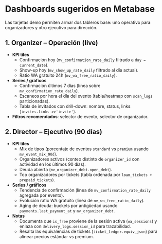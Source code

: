 # Dashboards sugeridos en Metabase

Las tarjetas demo permiten armar dos tableros base: uno operativo para organizadores y otro ejecutivo para dirección.

## 1. Organizer – Operación (live)

- **KPI tiles**
  - Confirmación hoy (`mv_confirmation_rate_daily` filtrado a `day = current_date`).
  - Show-up hoy (`mv_show_up_rate_daily` filtrado al día actual).
  - Ratio WA gratuito 24h (`mv_wa_free_ratio_daily`).
- **Series / gráficos**
  - Confirmación últimos 7 días (línea sobre `mv_confirmation_rate_daily`).
  - Escaneos por hora el día del evento (tabla/heatmap con `scan_logs` particionadas).
  - Tabla de invitados con drill-down: nombre, status, links (`invites.links->>'invite'`).
- **Filtros recomendados**: selector de evento, selector de organizador.

## 2. Director – Ejecutivo (90 días)

- **KPI tiles**
  - Mix de tipos (porcentaje de eventos `standard` vs `premium` usando `mv_event_mix_90d`).
  - Organizadores activos (conteo distinto de `organizer_id` con actividad en los últimos 90 días).
  - Deuda abierta (`mv_organizer_debt.open_debt`).
  - Top organizadores por tickets (tabla ordenada por `loan_tickets + prepaid_tickets`).
- **Series / gráficos**
  - Tendencia de confirmación (línea de `mv_confirmation_rate_daily` agregada por evento).
  - Evolución ratio WA gratuito (línea de `mv_wa_free_ratio_daily`).
  - Aging de deuda: buckets por antigüedad usando `payments.last_payment_at` y `mv_organizer_debt`.
- **Notas**
  - Documenta que `is_free` proviene de la sesión activa (`wa_sessions`) y enlaza con `delivery_logs.session_id` para trazabilidad.
  - Resalta las equivalencias de tickets (`ticket_ledger.equiv_json`) para alinear precios estándar vs premium.
